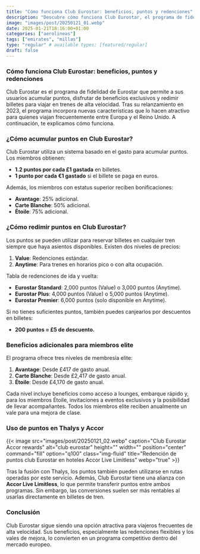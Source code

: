 ```yaml
---
title: "Cómo funciona Club Eurostar: beneficios, puntos y redenciones"
description: "Descubre cómo funciona Club Eurostar, el programa de fidelidad de Eurostar, para acumular puntos, conseguir beneficios exclusivos y redimir billetes."
image: "images/post/20250121_01.webp"
date: 2025-01-21T18:16:00+01:00
categories: ["aerolineas"]
tags: ["emirates", "millas"]
type: "regular" # available types: [featured/regular]
draft: false
---
```


### Cómo funciona Club Eurostar: beneficios, puntos y redenciones

Club Eurostar es el programa de fidelidad de Eurostar que permite a sus usuarios acumular puntos, disfrutar de beneficios exclusivos y redimir billetes para viajar en trenes de alta velocidad. Tras su relanzamiento en 2023, el programa incorpora nuevas características que lo hacen atractivo para quienes viajan frecuentemente entre Europa y el Reino Unido. A continuación, te explicamos cómo funciona.

### ¿Cómo acumular puntos en Club Eurostar?

Club Eurostar utiliza un sistema basado en el gasto para acumular puntos. Los miembros obtienen:  
- **1.2 puntos por cada £1 gastada** en billetes.  
- **1 punto por cada €1 gastado** si el billete se paga en euros.  

Además, los miembros con estatus superior reciben bonificaciones:  
- **Avantage**: 25% adicional.  
- **Carte Blanche**: 50% adicional.  
- **Étoile**: 75% adicional.  

### ¿Cómo redimir puntos en Club Eurostar?

Los puntos se pueden utilizar para reservar billetes en cualquier tren siempre que haya asientos disponibles. Existen dos niveles de precios:  
1. **Value**: Redenciones estándar.  
2. **Anytime**: Para trenes en horarios pico o con alta ocupación.  

Tabla de redenciones de ida y vuelta:  
- **Eurostar Standard**: 2,000 puntos (Value) o 3,000 puntos (Anytime).  
- **Eurostar Plus**: 4,000 puntos (Value) o 5,000 puntos (Anytime).  
- **Eurostar Premier**: 6,000 puntos (solo disponible en Anytime).  

Si no tienes suficientes puntos, también puedes canjearlos por descuentos en billetes:  
- **200 puntos = £5 de descuento.**  

### Beneficios adicionales para miembros elite  

El programa ofrece tres niveles de membresía elite:  
1. **Avantage**: Desde £417 de gasto anual.  
2. **Carte Blanche**: Desde £2,417 de gasto anual.  
3. **Étoile**: Desde £4,170 de gasto anual.  

Cada nivel incluye beneficios como acceso a lounges, embarque rápido y, para los miembros Étoile, invitaciones a eventos exclusivos y la posibilidad de llevar acompañantes. Todos los miembros elite reciben anualmente un vale para una mejora de clase.  

### Uso de puntos en Thalys y Accor  

{{< image src="images/post/20250121_02.webp" caption="Club Eurostar Accor rewards" alt="club eurostar" height="" width="" position="center" command="fill" option="q100" class="img-fluid" title="Redención de puntos club Eurostar en hoteles Accor Live Limitless" webp="true" >}}

Tras la fusión con Thalys, los puntos también pueden utilizarse en rutas operadas por este servicio. Además, Club Eurostar tiene una alianza con **Accor Live Limitless**, lo que permite transferir puntos entre ambos programas. Sin embargo, las conversiones suelen ser más rentables al usarlas directamente en billetes de tren.

### Conclusión  

Club Eurostar sigue siendo una opción atractiva para viajeros frecuentes de alta velocidad. Sus beneficios, especialmente las redenciones flexibles y los vales de mejora, lo convierten en un programa competitivo dentro del mercado europeo. 